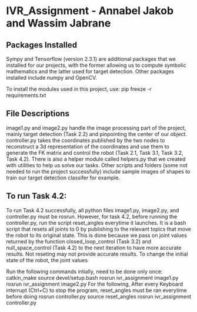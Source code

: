 # IVR_Assignment - Annabel Jakob and Wassim Jabrane

## Packages Installed 
Sympy and Tensorflow (version 2.3.1) are additional packages that we installed for our projects, with the former allowing us to compute symbolic mathematics and the latter used for target detection.
Other packages installed include numpy and OpenCV.

To install the modules used in this project, use: 
pip freeze -r requirements.txt


## File Descriptions
image1.py and image2.py handle the image processing part of the project, mainly target detection (Task 2.2) and pinpointing the center of our object.
controller.py takes the coordinates published by the two nodes to reconstruct a 3d representation of the coordinates and use them to generate the FK matrix and control the robot (Task 2.1, Task 3.1, Task 3.2, Task 4.2).
There is also a helper module called helpers.py that we created with utilities to help us solve our tasks.
Other scripts and folders (some not needed to run the project successfully) include sample images of shapes to train our target detection classifer for example.
## To run Task 4.2:
To run Task 4.2 successfully, all python files image1.py, image2.py, and controller.py must be rosrun. However, for task 4.2, before running the controller.py, run the script reset_angles everytime it launches. It is a bash script that resets all joints to 0 by publishing to the relevant topics that move the robot to its original state. This is done because we pass on joint values returned by the function closed_loop_control (Task 3.2) and null_space_control (Task 4.2) to the next iteration to have more accurate results. 
Not reseting may not provide accurate results. To change the initial state of the robot, the joint values 

Run the following commands intially, need to be done only once: 
catkin_make
source devel/setup.bash
rosrun ivr_assignment image1.py
rosrun ivr_assignment image2.py
For the following, After every Keyboard interrupt (Ctrl+C) to stop the program, reset_angles must be 
ran everytime before doing rosrun controller.py
source reset_angles
rosrun ivr_assignment controller.py


